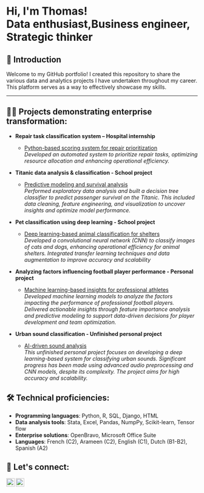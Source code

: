 <h1>Hi, I'm Thomas!<br/>Data enthusiast</a>,Business engineer</a>, Strategic thinker</a></h1>

<h2>📖 Introduction</h2>

Welcome to my GitHub portfolio! I created this repository to share the various data and analytics projects I have undertaken throughout my career. This platform serves as a way to effectively showcase my skills.

---

<h2>👨‍💻 Projects demonstrating enterprise transformation:</h2>

- **Repair task classification system – Hospital internship**
  - [Python-based scoring system for repair prioritization](https://github.com/Thomas-stac/Task-classification-/tree/main)  
    *Developed an automated system to prioritize repair tasks, optimizing resource allocation and enhancing operational efficiency.*

- **Titanic data analysis & classification - School project**
  - [Predictive modeling and survival analysis](https://github.com/Thomas-stac/Titanic-data-analysis)  
    *Performed exploratory data analysis and built a decision tree classifier to predict passenger survival on the Titanic. This included data cleaning, feature engineering, and visualization to uncover insights and optimize model performance.*

- **Pet classification using deep learning - School project**
  - [Deep learning-based animal classification for shelters](https://github.com/Thomas-stac/Pet-Classification)  
    *Developed a convolutional neural network (CNN) to classify images of cats and dogs, enhancing operational efficiency for animal shelters. Integrated transfer learning techniques and data augmentation to improve accuracy and scalability*

- **Analyzing factors influencing football player performance - Personal project**
  - [Machine learning-based insights for professional athletes](https://github.com/Thomas-stac/Factors-Influencing-Football-Player-Performance)  
    *Developed machine learning models to analyze the factors impacting the performance of professional football players. Delivered actionable insights through feature importance analysis and predictive modeling to support data-driven decisions for player development and team optimization.*

- **Urban sound classification - Unfinished personal project**
  - [AI-driven sound analysis](https://github.com/Thomas-stac/Urban-Sound-Classification/tree/main)  
    *This unfinished personal project focuses on developing a deep learning-based system for classifying urban sounds. Significant progress has been made using advanced audio preprocessing and CNN models, despite its complexity. The project aims for high accuracy and scalability.*
    
<h2>🛠️ Technical proficiencies:</h2>

- **Programming languages**: Python, R, SQL, Django, HTML
- **Data analysis tools**: Stata, Excel, Pandas, NumpPy, Scikit-learn, Tensor flow
- **Enterprise solutions**: OpenBravo, Microsoft Office Suite
- **Languages**: French (C2), Arameen (C2), English (C1), Dutch (B1-B2), Spanish (A2)

<h2>🤝 Let's connect:</h2>

[<img align="left" alt="Thomas Selen | LinkedIn" width="22px" src="https://cdn.jsdelivr.net/npm/simple-icons@v3/icons/linkedin.svg" />][linkedin]
[<img align="left" alt="Thomas Selen | Email" width="22px" src="https://cdn.jsdelivr.net/npm/simple-icons@v3/icons/gmail.svg" />][email]

[linkedin]: https://www.linkedin.com/in/thomas-selen-2aa890264
[email]: mailto:Thomaselen5@gmail.com

<!--
**thomas-selen/thomas-selen** is a ✨ _special_ ✨ repository because its `README.md` (this file) appears on your GitHub profile.
-->


